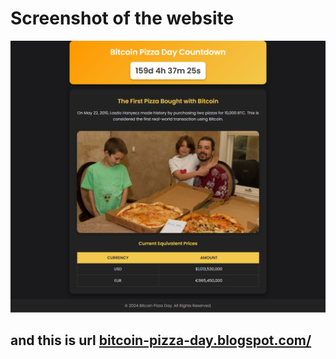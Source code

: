 <h1>Screenshot of the website</h1>
<img src="https://raw.githubusercontent.com/123isdar/Bitcoin-Pizza-Day/refs/heads/main/download.png">
<h2>and this is url <a href="https://bitcoin-pizza-day.blogspot.com/" id="rainbowLink">bitcoin-pizza-day.blogspot.com/</a></h2>
<script>
  const link = document.getElementById("rainbowLink");
  const colors = ["red", "orange", "yellow", "green", "blue", "indigo", "violet"];
  let colorIndex = 0;
  setInterval(() => {
    link.style.color = colors[colorIndex];
    colorIndex = (colorIndex + 1) % colors.length;
</script>
